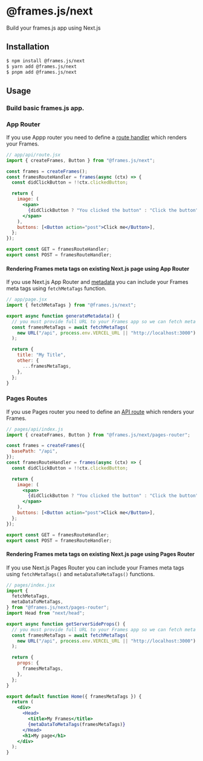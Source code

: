 # @frames.js/next

Build your frames.js app using Next.js

## Installation

```sh
$ npm install @frames.js/next
$ yarn add @frames.js/next
$ pnpm add @frames.js/next
```

## Usage

### Build basic frames.js app.

### App Router

If you use Appp router you need to define a [route handler](https://nextjs.org/docs/app/building-your-application/routing/route-handlers) which renders your Frames.

```jsx
// app/api/route.jsx
import { createFrames, Button } from "@frames.js/next";

const frames = createFrames();
const framesRouteHandler = frames(async (ctx) => {
  const didClickButton = !!ctx.clickedButton;

  return {
    image: (
      <span>
        {didClickButton ? "You clicked the button" : "Click the button"}
      </span>
    ),
    buttons: [<Button action="post">Click me</Button>],
  };
});

export const GET = framesRouteHandler;
export const POST = framesRouteHandler;
```

#### Rendering Frames meta tags on existing Next.js page using App Router

If you use Next.js App Router and [metadata](https://nextjs.org/docs/app/building-your-application/optimizing/metadata#dynamic-metadata) you can include your Frames meta tags using `fetchMetaTags` function.

```jsx
// app/page.jsx
import { fetchMetaTags } from "@frames.js/next";

export async function generateMetadata() {
  // you must provide full URL to your Frames app so we can fetch meta tags
  const framesMetaTags = await fetchMetaTags(
    new URL("/api", process.env.VERCEL_URL || "http://localhost:3000")
  );

  return {
    title: "My Title",
    other: {
      ...framesMetaTags,
    },
  };
}
```

### Pages Routes

If you use Pages router you need to define an [API route](https://nextjs.org/docs/pages/building-your-application/routing/api-routes) which renders your Frames.

```jsx
// pages/api/index.js
import { createFrames, Button } from "@frames.js/next/pages-router";

const frames = createFrames({
  basePath: "/api",
});
const framesRouteHandler = frames(async (ctx) => {
  const didClickButton = !!ctx.clickedButton;

  return {
    image: (
      <span>
        {didClickButton ? "You clicked the button" : "Click the button"}
      </span>
    ),
    buttons: [<Button action="post">Click me</Button>],
  };
});

export const GET = framesRouteHandler;
export const POST = framesRouteHandler;
```

#### Rendering Frames meta tags on existing Next.js page using Pages Router

If you use Next.js Pages Router you can include your Frames meta tags using `fetchMetaTags()` and `metaDataToMetaTags()` functions.

```jsx
// pages/index.jsx
import {
  fetchMetaTags,
  metaDataToMetaTags,
} from "@frames.js/next/pages-router";
import Head from "next/head";

export async function getServerSideProps() {
  // you must provide full URL to your Frames app so we can fetch meta tags
  const framesMetaTags = await fetchMetaTags(
    new URL("/api", process.env.VERCEL_URL || "http://localhost:3000")
  );

  return {
    props: {
      framesMetaTags,
    },
  };
}

export default function Home({ framesMetaTags }) {
  return (
    <div>
      <Head>
        <title>My Frames</title>
        {metaDataToMetaTags(framesMetaTags)}
      </Head>
      <h1>My page</h1>
    </div>
  );
}
```
